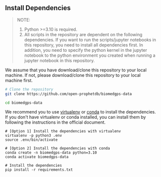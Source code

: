 ## Install Dependencies

> NOTE: 
> 1. Python >=3.10 is required.
> 2. All scripts in the repository are dependent on the following dependencies. If you want to run the scripts/jupyter notebooks in this repository, you need to install all dependencies first. In addition, you need to specify the python kernel in the jupyter notebook to the python environment you created when running a jupyter notebook in this repository.

We assume that you have download/clone this repository to your local machine. If not, please download/clone this repository to your local machine first.

```bash
# Clone the repository
git clone https://github.com/open-prophetdb/biomedgps-data

cd biomedgps-data
```

We recommend you to use [virtualenv](https://virtualenv.pypa.io/en/latest/) or [conda](https://docs.conda.io/en/latest/) to install the dependencies. If you don't have virtualenv or conda installed, you can install them by following the instructions in the official document.

```
# [Option 1] Install the dependencies with virtualenv
virtualenv -p python3 .env
source .env/bin/activate

# [Option 2] Install the dependencies with conda
conda create -n biomedgps-data python=3.10
conda activate biomedgps-data

# Install the dependencies
pip install -r requirements.txt
```
